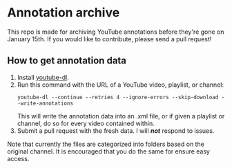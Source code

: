 Annotation archive
==================

This repo is made for archiving YouTube annotations before they're gone on
January 15th. If you would like to contribute, please send a pull request!

How to get annotation data
--------------------------

1. Install [youtube-dl](http://rg3.github.io/youtube-dl/).
2. Run this command with the URL of a YouTube video, playlist, or channel:
	```
	youtube-dl --continue --retries 4 --ignore-errors --skip-download --write-annotations
	```
	This will write the annotation data into an .xml file, or if given a
	playlist or channel, do so for every video contained within.
3. Submit a pull request with the fresh data. I will ***not*** respond to
	issues.

Note that currently the files are categorized into folders based on the
original channel. It is encouraged that you do the same for ensure easy
access.
